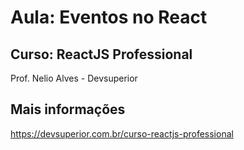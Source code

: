 # Aula: Eventos no React

## Curso: ReactJS Professional
Prof. Nelio Alves - Devsuperior

## Mais informações

https://devsuperior.com.br/curso-reactjs-professional

